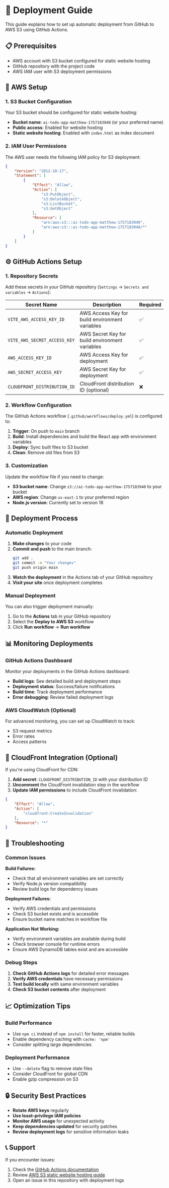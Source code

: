 # 🚀 Deployment Guide

This guide explains how to set up automatic deployment from GitHub to AWS S3 using GitHub Actions.

## 📋 Prerequisites

- AWS account with S3 bucket configured for static website hosting
- GitHub repository with the project code
- AWS IAM user with S3 deployment permissions

## 🔧 AWS Setup

### 1. S3 Bucket Configuration

Your S3 bucket should be configured for static website hosting:
- **Bucket name**: `ai-todo-app-matthew-1757183940` (or your preferred name)
- **Public access**: Enabled for website hosting
- **Static website hosting**: Enabled with `index.html` as index document

### 2. IAM User Permissions

The AWS user needs the following IAM policy for S3 deployment:

```json
{
    "Version": "2012-10-17",
    "Statement": [
        {
            "Effect": "Allow",
            "Action": [
                "s3:PutObject",
                "s3:DeleteObject",
                "s3:ListBucket",
                "s3:GetObject"
            ],
            "Resource": [
                "arn:aws:s3:::ai-todo-app-matthew-1757183940",
                "arn:aws:s3:::ai-todo-app-matthew-1757183940/*"
            ]
        }
    ]
}
```

## ⚙️ GitHub Actions Setup

### 1. Repository Secrets

Add these secrets in your GitHub repository (`Settings` → `Secrets and variables` → `Actions`):

| Secret Name | Description | Required |
|-------------|-------------|----------|
| `VITE_AWS_ACCESS_KEY_ID` | AWS Access Key for build environment variables | ✅ |
| `VITE_AWS_SECRET_ACCESS_KEY` | AWS Secret Key for build environment variables | ✅ |
| `AWS_ACCESS_KEY_ID` | AWS Access Key for deployment | ✅ |
| `AWS_SECRET_ACCESS_KEY` | AWS Secret Key for deployment | ✅ |
| `CLOUDFRONT_DISTRIBUTION_ID` | CloudFront distribution ID (optional) | ❌ |

### 2. Workflow Configuration

The GitHub Actions workflow (`.github/workflows/deploy.yml`) is configured to:

1. **Trigger**: On push to `main` branch
2. **Build**: Install dependencies and build the React app with environment variables
3. **Deploy**: Sync built files to S3 bucket
4. **Clean**: Remove old files from S3

### 3. Customization

Update the workflow file if you need to change:

- **S3 bucket name**: Change `s3://ai-todo-app-matthew-1757183940` to your bucket
- **AWS region**: Change `us-east-1` to your preferred region
- **Node.js version**: Currently set to version 18

## 🚀 Deployment Process

### Automatic Deployment

1. **Make changes** to your code
2. **Commit and push** to the main branch:
   ```bash
   git add .
   git commit -m "Your changes"
   git push origin main
   ```
3. **Watch the deployment** in the Actions tab of your GitHub repository
4. **Visit your site** once deployment completes

### Manual Deployment

You can also trigger deployment manually:

1. Go to the **Actions** tab in your GitHub repository
2. Select the **Deploy to AWS S3** workflow
3. Click **Run workflow** → **Run workflow**

## 📊 Monitoring Deployments

### GitHub Actions Dashboard

Monitor your deployments in the GitHub Actions dashboard:
- **Build logs**: See detailed build and deployment steps
- **Deployment status**: Success/failure notifications
- **Build time**: Track deployment performance
- **Error debugging**: Review failed deployment logs

### AWS CloudWatch (Optional)

For advanced monitoring, you can set up CloudWatch to track:
- S3 request metrics
- Error rates
- Access patterns

## 🔄 CloudFront Integration (Optional)

If you're using CloudFront for CDN:

1. **Add secret**: `CLOUDFRONT_DISTRIBUTION_ID` with your distribution ID
2. **Uncomment** the CloudFront invalidation step in the workflow
3. **Update IAM permissions** to include CloudFront invalidation:

```json
{
    "Effect": "Allow",
    "Action": [
        "cloudfront:CreateInvalidation"
    ],
    "Resource": "*"
}
```

## 🐛 Troubleshooting

### Common Issues

**Build Failures:**
- Check that all environment variables are set correctly
- Verify Node.js version compatibility
- Review build logs for dependency issues

**Deployment Failures:**
- Verify AWS credentials and permissions
- Check S3 bucket exists and is accessible
- Ensure bucket name matches in workflow file

**Application Not Working:**
- Verify environment variables are available during build
- Check browser console for runtime errors
- Ensure AWS DynamoDB tables exist and are accessible

### Debug Steps

1. **Check GitHub Actions logs** for detailed error messages
2. **Verify AWS credentials** have necessary permissions
3. **Test build locally** with same environment variables
4. **Check S3 bucket contents** after deployment

## 📈 Optimization Tips

### Build Performance
- Use `npm ci` instead of `npm install` for faster, reliable builds
- Enable dependency caching with `cache: 'npm'`
- Consider splitting large dependencies

### Deployment Performance
- Use `--delete` flag to remove stale files
- Consider CloudFront for global CDN
- Enable gzip compression on S3

## 🔒 Security Best Practices

- **Rotate AWS keys** regularly
- **Use least-privilege IAM policies**
- **Monitor AWS usage** for unexpected activity
- **Keep dependencies updated** for security patches
- **Review deployment logs** for sensitive information leaks

## 📞 Support

If you encounter issues:
1. Check the [GitHub Actions documentation](https://docs.github.com/en/actions)
2. Review [AWS S3 static website hosting guide](https://docs.aws.amazon.com/AmazonS3/latest/userguide/WebsiteHosting.html)
3. Open an issue in this repository with deployment logs